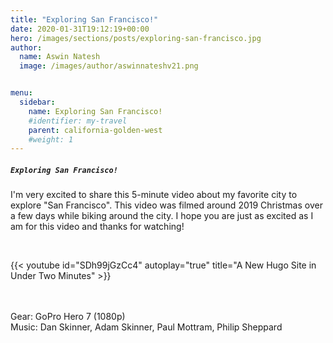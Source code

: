 ```yaml
---
title: "Exploring San Francisco!"
date: 2020-01-31T19:12:19+00:00 
hero: /images/sections/posts/exploring-san-francisco.jpg
author:
  name: Aswin Natesh
  image: /images/author/aswinnateshv21.png


menu:
  sidebar:
    name: Exploring San Francisco!
    #identifier: my-travel
    parent: california-golden-west
    #weight: 1
---
```


#####  `Exploring San Francisco!`

I'm very excited to share this 5-minute video about my favorite city to explore "San Francisco". This video was filmed around 2019 Christmas over a few days while biking around the city. I hope you are just as excited as I am for this video and thanks for watching!

<br />

{{< youtube id="SDh99jGzCc4" autoplay="true" title="A New Hugo Site in Under Two Minutes" >}}

<br />
<br />Gear: GoPro Hero 7 (1080p)
<br />Music: Dan Skinner, Adam Skinner, Paul Mottram, Philip Sheppard